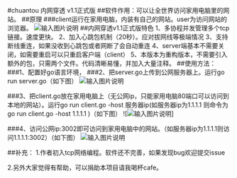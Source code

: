 #chuantou 内网穿透 v1.1正式版
##软件作用：可以让全世界访问家用电脑里的网站。
##原理
###client运行在家用电脑，内装有自己的网站。user为访问网站的浏览器。
![输入图片说明](http://git.oschina.net/uploads/images/2017/0313/235933_fd3a3ee6_891703.png "在这里输入图片标题")
##内网穿透v1.1正式版特色
1、多协程并发管理多个tcp链接。速度更快。
2、加入心跳包机制（20秒）。应对拔网线等极端情况
3、支持断线重连，如果没收到心跳包或者网断了会自动重连
4、server端基本不需要关闭，如需要重启可以只重启客户端（client）
5、本版本为重构版本，不需要引入额外的包，只需两个文件。代码清晰易懂，并加入大量注释。
##使用方法：
###1、配置好go语言环境，
###2、把server.go上传到公网服务器上。运行go run server.go（如下图）
![输入图片说明](http://git.oschina.net/uploads/images/2017/0322/165645_8df360fb_891703.png "在这里输入图片标题")

###3、把client.go放在家用电脑上（无公网ip，只能家用电脑80端口可以访问到本地的网站）。运行go run client.go -host 服务器ip(如服务器ip为1.1.1.1 则命令为go run client.go -host 1.1.1.1 )（如下图）
![![输入图片说明](http://git.oschina.net/uploads/images/2017/0322/165657_05e540b1_891703.png "在这里输入图片标题")]

###4、访问公网ip:3002即可访问到家用电脑中的网站。（如服务器ip为1.1.1.1则访问1.1.1.1:3002）（如下图）
![输入图片说明](http://git.oschina.net/uploads/images/2017/0322/165708_62c3c386_891703.png "在这里输入图片标题")

##补充：
1.作者初入tcp网络编程。软件还不完善，如果发现bug欢迎提交issue

2.另外大家觉得有帮助，可以捐助本项目请我喝杯cafe。
